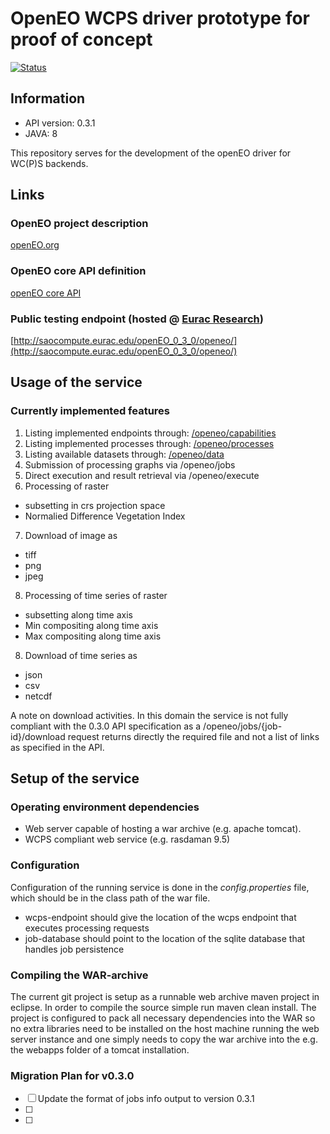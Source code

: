 # OpenEO WCPS driver prototype for proof of concept

[![Status](https://img.shields.io/badge/Status-proof--of--concept-yellow.svg)]()

## Information
- API version: 0.3.1
- JAVA: 8

This repository serves for the development of the openEO driver for WC(P)S backends.

## Links

### OpenEO project description
[openEO.org](http://openeo.org/)
### OpenEO core API definition
[openEO core API](https://open-eo.github.io/openeo-api/)
### Public testing endpoint (hosted @ [Eurac Research](http://www.eurac.edu))
[http://saocompute.eurac.edu/openEO_0_3_0/openeo/](http://saocompute.eurac.edu/openEO_0_3_0/openeo/)

## Usage of the service

### Currently implemented features
1. Listing implemented endpoints through: [/openeo/capabilities](http://saocompute.eurac.edu/openEO_0_3_0/openeo/)
2. Listing implemented processes through: [/openeo/processes](http://saocompute.eurac.edu/openEO_0_3_0/openeo/processes)
3. Listing available datasets through:    [/openeo/data](http://saocompute.eurac.edu/openEO_0_3_0/openeo/collections)
4. Submission of processing graphs via /openeo/jobs
5. Direct execution and result retrieval via /openeo/execute
6. Processing of raster
  * subsetting in crs projection space
  * Normalied Difference Vegetation Index
7. Download of image as 
  * tiff
  * png
  * jpeg
8. Processing of time series of raster
  * subsetting along time axis
  * Min compositing along time axis
  * Max compositing along time axis
8. Download of time series as
  * json
  * csv
  * netcdf

A note on download activities. In this domain the service is not fully compliant with the 0.3.0 API specification as a /openeo/jobs/{job-id}/download request returns directly the required file and not a list of links as specified in the API.
  
## Setup of the service

### Operating environment dependencies
- Web server capable of hosting a war archive (e.g. apache tomcat).
- WCPS compliant web service (e.g. rasdaman 9.5)

### Configuration
Configuration of the running service is done in the *config.properties* file, which should be in the class path of the war file.
- wcps-endpoint should give the location of the wcps endpoint that executes processing requests
- job-database should point to the location of the sqlite database that handles job persistence

### Compiling the WAR-archive
The current git project is setup as a runnable web archive maven project in eclipse. In order to compile the source simple run maven clean install. The project is configured to pack all necessary dependencies into the WAR so no extra libraries need to be installed on the host machine running the web server instance and one simply needs to copy the war archive into the e.g. the webapps folder of a tomcat installation. 

### Migration Plan for v0.3.0

- [ ] Update the format of jobs info output to version 0.3.1
- [ ] 
- [ ] 
